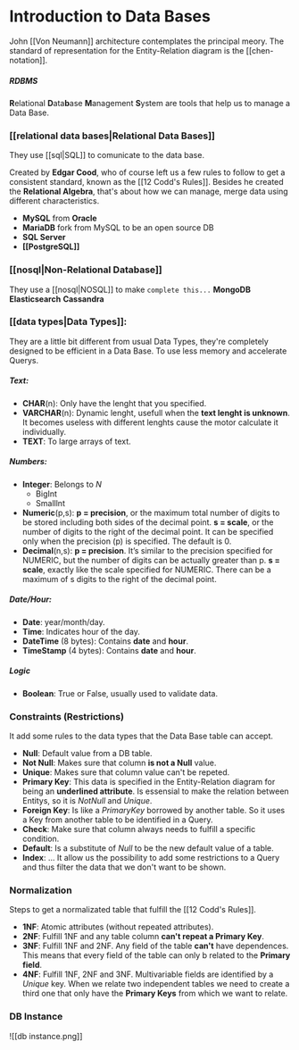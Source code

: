 # Introduction to Data Bases
John [[Von Neumann]] architecture contemplates the principal meory.
The standard of representation for the Entity-Relation diagram is the [[chen-notation]].


##### RDBMS
**R**elational **D**ata**b**ase **M**anagement **S**ystem are tools that help us to manage a Data Base.


### [[relational data bases|Relational Data Bases]]
They use [[sql|SQL]] to comunicate to the data base.

Created by **Edgar Cood**, who of course left us a few rules to follow to get a consistent standard, known as the [[12 Codd's Rules]]. Besides he created the **Relational Algebra**, that's about how we can manage, merge data using different characteristics.

-  **MySQL** from **Oracle**
 - **MariaDB** fork from MySQL to be an open source DB
 - **SQL Server**
 - **[[PostgreSQL]]**


### [[nosql|Non-Relational Database]]
They use a [[nosql|NOSQL]] to make `complete this...`
**MongoDB**
**Elasticsearch**
**Cassandra**


### [[data types|Data Types]]:
They are a little bit different from usual Data Types, they're completely designed to be efficient in a Data Base. To use less memory and accelerate Querys.

##### Text:
+ **CHAR**(n): Only have the lenght that you specified.
+ **VARCHAR**(n): Dynamic lenght, usefull when the **text lenght is unknown**. It becomes useless with different lenghts cause the motor calculate it individually.
+ **TEXT**: To large arrays of text.

##### Numbers:
+ **Integer**: Belongs to $N$
	+ BigInt 
	+ Smalllnt
+ **Numeric**(p,s):
	**p = precision**, or the maximum total number of digits to be stored including both sides of the decimal point.
	**s = scale**, or the number of digits to the right of the decimal point. It can be specified only when the precision (p) is specified. The default is 0.
+ **Decimal**(n,s):
	**p = precision**. It’s similar to the precision specified for NUMERIC, but the number of digits can be actually greater than p.
	**s = scale**, exactly like the scale specified for NUMERIC. There can be a maximum of s digits to the right of the decimal point.

##### Date/Hour:
+ **Date**: year/month/day.
+ **Time**: Indicates hour of the day.
+ **DateTime** (8 bytes): Contains **date** and **hour**.
+ **TimeStamp** (4 bytes): Contains **date** and **hour**.

##### Logic
+ **Boolean**: True or False, usually used to validate data.


### Constraints (Restrictions)
It add some rules to the data types that the Data Base table can accept.
+ **Null**: Default value from a DB table.
+ **Not Null**: Makes sure that column **is not a Null** value.
+ **Unique**: Makes sure that column value can't be repeted.
+ **Primary Key**: This data is specified in the Entity-Relation diagram for being an **underlined attribute**. Is essensial to make the relation between Entitys, so it is $Not Null$ and $Unique$.
+ **Foreign Key**: Is like a $Primary Key$ borrowed by another table. So it uses a Key from another table to be identified in a Query.
+ **Check**: Make sure that column always needs to fulfill a specific condition.
+ **Default**: Is a substitute of $Null$ to be the new default value of a table.
+ **Index**: ... It allow us the possibility to add some restrictions to a Query and thus filter the data that we don't want to be shown.


### Normalization
Steps to get a normalizated table that fulfill the [[12 Codd's Rules]].
- **1NF**: Atomic attributes (without repeated attributes).
- **2NF**: Fulfill 1NF and any table column **can't repeat a Primary Key**.
- **3NF**: Fulfill 1NF and 2NF. Any field of the table **can't** have dependences. This means that every field of the table can only b related to the **Primary field**.
- **4NF**: Fulfill 1NF, 2NF and  3NF. Multivariable fields are identified by a $Unique$ key. When we relate two independent tables we need to create a third one that only have the **Primary Keys** from which we want to relate.

### DB Instance
![[db instance.png]]